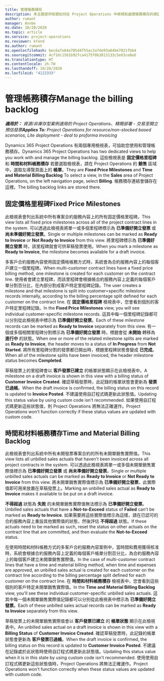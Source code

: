 ```yaml
---
title: 管理帳務積存
description: 本主題提供有關如何在 Project Operations 中檢視和處理帳務積存的資訊。
author: rumant
manager: Annbe
ms.date: 10/20/2020
ms.topic: article
ms.service: project-operations
ms.reviewer: kfend
ms.author: rumant
ms.openlocfilehash: bec6afe04a705d4f55ac3a7de93a64b47021fbb4
ms.sourcegitcommit: 4cf1dc1561b92fca4175f0b3813133c5e63ce8e6
ms.translationtype: HT
ms.contentlocale: zh-TW
ms.lasthandoff: 10/28/2020
ms.locfileid: "4122333"
---
```

# <a name="manage-the-billing-backlog"></a><span data-ttu-id="bcf8a-103">管理帳務積存</span><span class="sxs-lookup"><span data-stu-id="bcf8a-103">Manage the billing backlog</span></span>

<span data-ttu-id="bcf8a-104">_**適用於：** 資源/非庫存型案例適用的 Project Operations、精簡部署 - 交易至開立預估發票_</span><span class="sxs-lookup"><span data-stu-id="bcf8a-104">_**Applies To:** Project Operations for resource/non-stocked based scenarios, Lite deployment - deal to proforma invoicing_</span></span>

<span data-ttu-id="bcf8a-105">Dynamics 365 Project Operations 有兩個專用檢視表，可協助您使用和管理帳務積存。</span><span class="sxs-lookup"><span data-stu-id="bcf8a-105">Dynamics 365 Project Operations has two dedicated views to help you work with and manage the billing backlog.</span></span> <span data-ttu-id="bcf8a-106">這些檢視表是 **固定價格里程碑** 和 **時間和材料帳務積存** 若要選取檢視表，請在 Project Operations 的 **銷售** 區域中，選取左導覽頁面上的 **帳單**。</span><span class="sxs-lookup"><span data-stu-id="bcf8a-106">They are **Fixed Price Milestones** and **Time and Material Billing Backlog** To select a view, in the **Sales** area of Project Operations, on the left navigation page, select **Billing**.</span></span> <span data-ttu-id="bcf8a-107">帳務積存連結會儲存在這裡。</span><span class="sxs-lookup"><span data-stu-id="bcf8a-107">The billing backlog links are stored there.</span></span>

## <a name="fixed-price-milestones"></a><span data-ttu-id="bcf8a-108">固定價格里程碑</span><span class="sxs-lookup"><span data-stu-id="bcf8a-108">Fixed Price Milestones</span></span>

<span data-ttu-id="bcf8a-109">此檢視表會列出系統中所有專案合約服務內容上的所有固定價格里程碑。</span><span class="sxs-lookup"><span data-stu-id="bcf8a-109">This view lists all fixed price milestones across all of the project contract lines in the system.</span></span> <span data-ttu-id="bcf8a-110">可以透過此檢視表將單一或多個里程碑標示為 **已準備好開立發票** 或 **尚未準備好開立發票**。</span><span class="sxs-lookup"><span data-stu-id="bcf8a-110">Single or multiple milestones can be marked as **Ready to Invoice** or **Not Ready to Invoice** from this view.</span></span> <span data-ttu-id="bcf8a-111">將里程碑標示為 **已準備好開立發票** 時，該里程碑就會可供草稿發票使用。</span><span class="sxs-lookup"><span data-stu-id="bcf8a-111">When you mark a milestone as **Ready to Invoice**, the milestone becomes available for a draft invoice.</span></span>

<span data-ttu-id="bcf8a-112">多客戶合約服務內容使用固定價格帳務方式時，系統會為合約服務內容上的每個客戶建立一個里程碑。</span><span class="sxs-lookup"><span data-stu-id="bcf8a-112">When multi-customer contract lines have a fixed price billing method, one milestone is created for each customer on the contract line.</span></span> <span data-ttu-id="bcf8a-113">使用者會建立里程碑，而該里程碑會根據帳合約服務內容上定義的每個客戶單分割百分比，在內部分割成客戶特定里程碑記錄。</span><span class="sxs-lookup"><span data-stu-id="bcf8a-113">The user creates a milestone and that milestone is split into customer=specific milestone records internally, according to the billing percentage split defined for each customer on the contract line.</span></span> <span data-ttu-id="bcf8a-114">在 **固定價格里程碑** 檢視表中，您會看到個別的客戶特定里程碑記錄。</span><span class="sxs-lookup"><span data-stu-id="bcf8a-114">In the **Fixed Price Milestones** view, you will see individual customer-specific milestone records.</span></span> <span data-ttu-id="bcf8a-115">這其中每一個里程碑記錄都可以分別從此檢視表中標示為 **已準備好開立發票**。</span><span class="sxs-lookup"><span data-stu-id="bcf8a-115">Each of these milestone records can be marked as **Ready to Invoice** separately from this view.</span></span> <span data-ttu-id="bcf8a-116">有一個或多個相關里程碑分割標示為 **已準備好開立發票** 時，標題會從 **未開始** 轉移為 **進行中** 的狀態。</span><span class="sxs-lookup"><span data-stu-id="bcf8a-116">When one or more of the related milestone splits are marked as **Ready to Invoice**, the header moves to a status of **In Progress** from **Not Started**.</span></span> <span data-ttu-id="bcf8a-117">將所有里程碑分割的發票都已開出時，標題里程碑狀態會變成 **已完成**。</span><span class="sxs-lookup"><span data-stu-id="bcf8a-117">When all of the milestone splits have been invoiced, the header milestone status becomes **Completed**.</span></span>

<span data-ttu-id="bcf8a-118">草稿發票上的里程碑會以 **客戶發票已建立** 的帳單狀態顯示在此檢視表中。</span><span class="sxs-lookup"><span data-stu-id="bcf8a-118">A milestone on a draft invoice is shown in this view with a billing status of **Customer Invoice Created**.</span></span> <span data-ttu-id="bcf8a-119">確認草稿發票時，此記錄的帳單狀態會更新為 **發票已過帳**。</span><span class="sxs-lookup"><span data-stu-id="bcf8a-119">When the draft invoice is confirmed, the billing status on this record is updated to **Invoice Posted**.</span></span> <span data-ttu-id="bcf8a-120">不建議使用自訂程式碼更新此狀態值。</span><span class="sxs-lookup"><span data-stu-id="bcf8a-120">Updating this status value by using custom code isn't recommended.</span></span> <span data-ttu-id="bcf8a-121">如果使用自訂程式碼更新這些狀態值，則 Project Operations 將無法正確運作。</span><span class="sxs-lookup"><span data-stu-id="bcf8a-121">Project Operations won't function correctly if these status values are updated with custom code.</span></span>

## <a name="time-and-material-billing-backlog"></a><span data-ttu-id="bcf8a-122">時間和材料帳務積存</span><span class="sxs-lookup"><span data-stu-id="bcf8a-122">Time and Material Billing Backlog</span></span>

<span data-ttu-id="bcf8a-123">此檢視表會列出系統中所有未開發票專案合約的所有未開單銷售實際值。</span><span class="sxs-lookup"><span data-stu-id="bcf8a-123">This view lists all unbilled sales actuals that haven't been invoiced across all project contracts in the system.</span></span> <span data-ttu-id="bcf8a-124">可以透過此檢視表將單一或多個未開單銷售實際值標示為 **已準備好開立發票** 或 **尚未準備好開立發票**。</span><span class="sxs-lookup"><span data-stu-id="bcf8a-124">Single or multiple unbilled sales actuals can be marked as **Ready to Invoice** or **Not Ready to Invoice** from this view.</span></span> <span data-ttu-id="bcf8a-125">將未開單銷售實際值標示為 **已準備好開立發票**，此實際值即可用來放置在草稿發票上。</span><span class="sxs-lookup"><span data-stu-id="bcf8a-125">Marking an unbilled sales actual as **Ready to Invoice** makes it available to be put on a draft invoice.</span></span>

<span data-ttu-id="bcf8a-126">**不得超過** 狀態為 **失敗** 的未開單銷售實際值無法標示為 **已準備好開立發票**。</span><span class="sxs-lookup"><span data-stu-id="bcf8a-126">Unbilled sales actuals that have a **Not-to-Exceed** status of **Failed** can't be marked as **Ready to Invoice**.</span></span> <span data-ttu-id="bcf8a-127">如果需要將這些實際值標示為這樣，請在已認可的合約服務內容上重設其他實際值的狀態，然後評估 **不得超過** 狀態。</span><span class="sxs-lookup"><span data-stu-id="bcf8a-127">If these actuals need to be marked as such, reset the status on other actuals on the contract line that are committed, and then evaluate the **Not-to-Exceed** status.</span></span>

<span data-ttu-id="bcf8a-128">在使用時間和材料帳務方式的多客戶合約服務內容案例中，當時間和費用獲得核准時，系統會根據合約服務內容上定義的每個客戶帳單分割百分比，為合約服務內容上的每個客戶建立未開單銷售實際值。</span><span class="sxs-lookup"><span data-stu-id="bcf8a-128">In the case of multi-customer contract lines that have a time and material billing method, when time and expenses are approved, an unbilled sales actual is created for each customer on the contract line according to the billing percentage split defined for each customer on the contract line.</span></span> <span data-ttu-id="bcf8a-129">在 **時間和材料帳務積存** 檢視表中，您會看到這些個別的客戶特定未開單銷售實際值。</span><span class="sxs-lookup"><span data-stu-id="bcf8a-129">In the **Time and Material Billing Backlog** view, you'll see these individual customer-specific unbilled sales actuals.</span></span> <span data-ttu-id="bcf8a-130">這其中每一個未開單銷售實際值記錄都可以分別從此檢視表中標示為 **已準備好開立發票**。</span><span class="sxs-lookup"><span data-stu-id="bcf8a-130">Each of these unbilled sales actual records can be marked as **Ready to Invoice** separately from this view.</span></span>

<span data-ttu-id="bcf8a-131">草稿發票上的未開單銷售實際值會以 **客戶發票已建立** 的 **帳單狀態** 顯示在此檢視表中。</span><span class="sxs-lookup"><span data-stu-id="bcf8a-131">An unbilled sales actual on a draft invoice is shown in this view with a **Billing Status** of **Customer Invoice Created**.</span></span> <span data-ttu-id="bcf8a-132">確認草稿發票時，此記錄的帳單狀態會更新為 **客戶發票已過帳**。</span><span class="sxs-lookup"><span data-stu-id="bcf8a-132">When the draft invoice is confirmed, the billing status on this record is updated to **Customer Invoice Posted**.</span></span> <span data-ttu-id="bcf8a-133">不建議在記錄處於此狀態時使用自訂程式碼更新此狀態值。</span><span class="sxs-lookup"><span data-stu-id="bcf8a-133">Updating this status value when it is in this state by using custom code isn't recommended.</span></span> <span data-ttu-id="bcf8a-134">使用使用自訂程式碼更新這些狀態值時，Project Operations 將無法正確運作。</span><span class="sxs-lookup"><span data-stu-id="bcf8a-134">Project Operations won't function correctly when these status values are updated with custom code.</span></span>
